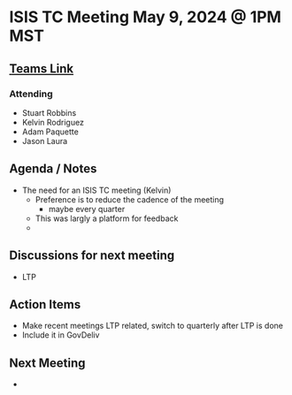 # ISIS TC Meeting May 9, 2024 @ 1PM MST 

## [Teams Link](https://teams.microsoft.com/dl/launcher/launcher.html?url=%2f_%23%2fl%2fmeetup-join%2f19%3ameeting_YWRkZjdiMGUtZWJlOC00OWMzLThlMTItZTk0Y2MyM2E1MWE0%40thread.v2%2f0%3fcontext%3d%257b%2522Tid%2522%253a%25220693b5ba-4b18-4d7b-9341-f32f400a5494%2522%252c%2522Oid%2522%253a%2522c27c6e98-e45a-45ff-aea5-7f10d6fe67c1%2522%257d%26anon%3dtrue&type=meetup-join&deeplinkId=e54b3969-3c7f-4efb-9cad-ee99cf639f86&directDl=true&msLaunch=true&enableMobilePage=true&suppressPrompt=true)

### Attending
- Stuart Robbins 
- Kelvin Rodriguez 
- Adam Paquette 
- Jason Laura

## Agenda / Notes
- The need for an ISIS TC meeting (Kelvin)
  - Preference is to reduce the cadence of the meeting 
    - maybe every quarter 
  - This was largly a platform for feedback 
  - 

## Discussions for next meeting
- LTP 

## Action Items
- Make recent meetings LTP related, switch to quarterly after LTP is done
- Include it in GovDeliv 

## Next Meeting
- 
